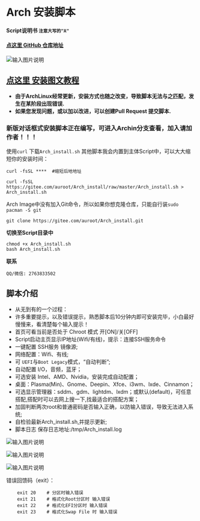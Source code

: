# Arch 安装脚本

#### Script说明书 `注意大写的"A"`
#### [**点这里 GitHub 仓库地址**](https://github.com/BaSierL/Arch_install)
![输入图片说明](https://images.gitee.com/uploads/images/2020/0312/101913_b0e6e9cf_5700645.jpeg "1 (2).jpg")

## [点这里 安装图文教程](https://blog.csdn.net/weixin_42871436/article/details/105126833)

- **由于ArchLinux经常更新，安装方式也随之改变，导致脚本无法与之匹配，发生在某阶段出现错误.**
- **如果您发现问题，或以加以改进，可以创建Pull Request 提交脚本.**

### **新版对话框式安装脚本正在编写，可进入Archin分支查看，加入请加作者！！！**


使用`curl` 下载`Arch_install.sh` 其他脚本我会内置到主体Script中，可以大大缩短你的安装时间：
```Shell
curl -fsSL ****  #缩短后地地址
```
```Shell
curl -fsSL https://gitee.com/auroot/Arch_install/raw/master/Arch_install.sh > Arch_install.sh
```
Arch Image中没有加入Git命令，所以如果你想克隆仓库，只能自行装```sudo pacman -S git```
```Shell
git clone https://gitee.com/auroot/Arch_install.git
```
**切换至Script目录中**
```Shell
chmod +x Arch_install.sh
bash Arch_install.sh
```
**联系**
```
QQ/微信: 2763833502
```
## 脚本介绍
- 从无到有的一个过程：
- 许多重要提示，以及错误提示，熟悉脚本后10分钟内即可安装完毕，小白最好慢慢来，看清楚每个输入提示！
- 首页可看当前是否处于 Chroot 模式 开[ON]/关[OFF]
- Script启动主页显示IP地址(Wifi/有线)，提示：连接SSH服务命令
- 一键配置 SSH服务 镜像源;
- 网络配置：Wifi、有线;
- 可 ```UEFI```与```Boot Legacy```模式，“自动判断”;
- 自动配置 I/O，音频，蓝牙；
- 可选安装 Intel、AMD、Nvidia，安装完成自动配置；
- 桌面：Plasma(Min)、Gnome、Deepin、Xfce、i3wm、lxde、Cinnamon；
- 可选显示管理器：sddm、gdm、lightdm、lxdm；或默认(default)，可任意搭配,搭配时可以去网上搜一下,找最适合的搭配方案；
- 加固判断两次root和普通密码是否输入正确，以防输入错误，导致无法进入系统;
- 自检验最新Arch_install.sh,并提示更新;
- 脚本日志 保存日志地址:/tmp/Arch_install.log


![输入图片说明](https://images.gitee.com/uploads/images/2020/0323/143132_e370a19e_5700645.jpeg)


![输入图片说明](https://images.gitee.com/uploads/images/2020/0323/143312_60a8d9f5_5700645.png)


![输入图片说明](https://images.gitee.com/uploads/images/2020/0323/143359_7279cc6a_5700645.png)


错误回馈码（exit）：
```
    exit 20    # 分区时输入错误
    exit 21    # 格式化Root分区时 输入错误 
    exit 22    # 格式化EFI分区时 输入错误 
    exit 23    # 格式化Swap File 时 输入错误 
```